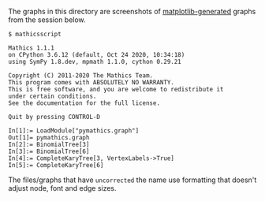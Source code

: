 The graphs in this directory are screenshots of [matplotlib-generated](https://matplotlib.org/) graphs from the session below.


```
$ mathicsscript

Mathics 1.1.1
on CPython 3.6.12 (default, Oct 24 2020, 10:34:18)
using SymPy 1.8.dev, mpmath 1.1.0, cython 0.29.21

Copyright (C) 2011-2020 The Mathics Team.
This program comes with ABSOLUTELY NO WARRANTY.
This is free software, and you are welcome to redistribute it
under certain conditions.
See the documentation for the full license.

Quit by pressing CONTROL-D

In[1]:= LoadModule["pymathics.graph"]
Out[1]= pymathics.graph
In[2]:= BinomialTree[3]
In[3]:= BinomialTree[6]
In[4]:= CompleteKaryTree[3, VertexLabels->True]
In[5]:= CompleteKaryTree[6]
```

The files/graphs that have ``uncorrected`` the name use formatting that doesn't adjust node, font and edge sizes.
